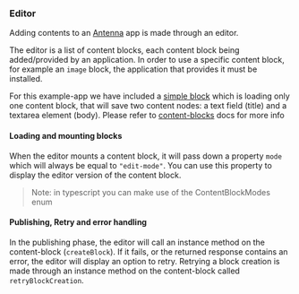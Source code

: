 ### Editor
Adding contents to an [Antenna](./GLOSSARY.md#antenna) app is made through an editor.

The editor is a list of content blocks, each content block being
added/provided by an application. In order to use a specific content block,
for example an `image` block, the application that provides it must be installed.

For this example-app we have included a
[simple block](../apps/example-app/src/content-blocks/text-with-title/text-block-editor.tsx)
which is loading only one content block, that will save two content nodes: a text field (title) and a textarea element (body).
Please refer to [content-blocks](./CONTENT_BLOCKS.md) docs for more info

#### Loading and mounting blocks

When the editor mounts a content block, it will pass down a property `mode`
which will always be equal to `"edit-mode"`. You can use this property to display
the editor version of the content block.

> Note: in typescript you can make use of the ContentBlockModes enum

#### Publishing, Retry and error handling

In the publishing phase, the editor will call an instance method on the
content-block (`createBlock`). If it fails, or the returned response contains
an error, the editor will display an option to retry. Retrying a block creation
is made through an instance method on the content-block called `retryBlockCreation`.
